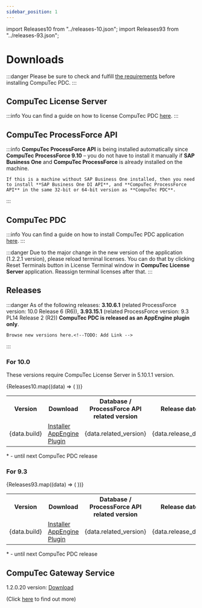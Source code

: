 ```yaml
---
sidebar_position: 1
---
```


import Releases10 from "../releases-10.json";
import Releases93 from "../releases-93.json";

# Downloads

:::danger
    Please be sure to check and fulfill [the requirements](../administrator-guide/installation/requirements.md) before installing CompuTec PDC.
:::

## CompuTec License Server

:::info
    You can find a guide on how to license CompuTec PDC [here](../administrator-guide/pdc-licensing/overview.md).
:::

## CompuTec ProcessForce API

:::info
    **CompuTec ProcessForce API** is being installed automatically since **CompuTec ProcessForce 9.10** – you do not have to install it manually if **SAP Business One** and **CompuTec ProcessForce** is already installed on the machine.

    If this is a machine without SAP Business One installed, then you need to install **SAP Business One DI API**, and **CompuTec ProcessForce API** in the same 32-bit or 64-bit version as **CompuTec PDC**.
:::

## CompuTec PDC

:::info
    You can find a guide on how to install CompuTec PDC application [here](../administrator-guide/installation/first-installation.md).
:::

:::danger
    Due to the major change in the new version of the application (1.2.2.1 version), please reload terminal licenses. You can do that by clicking Reset Terminals button in License Terminal window in **CompuTec License Server** application. Reassign terminal licenses after that.
:::

## Releases

:::danger
    As of the following releases: **3.10.6.1** (related ProcessForce version: 10.0 Release 6 (R6)), **3.93.15.1** (related ProcessForce version: 9.3 PL14 Release 2 (R2)) **CompuTec PDC is released as an AppEngine plugin only**.

    Browse new versions here.<!--TODO: Add Link -->
:::

### For 10.0

These versions require CompuTec License Server in 5.10.1.1 version.

<table>
  <tr>
    <th>Version</th>
    <th>Download</th>
    <th>Database / ProcessForce API related version</th>
    <th>Release date</th>
  </tr>
  {Releases10.map((data) => (
    <tr>
      <td>{data.build}</td>
      <td><a href={data.installer_url}>Installer</a><br /><a href={data.plugin_url}>AppEngine Plugin</a></td>
      <td>{data.related_version}</td>
      <td>{data.release_date}</td>
    </tr>
  ))}
</table>

\* - until next CompuTec PDC release

### For 9.3

<table>
  <tr>
    <th>Version</th>
    <th>Download</th>
    <th>Database / ProcessForce API related version</th>
    <th>Release date</th>
  </tr>
  {Releases93.map((data) => (
    <tr>
      <td>{data.build}</td>
      <td><a href={data.installer_url}>Installer</a><br /><a href={data.plugin_url}>AppEngine Plugin</a></td>
      <td>{data.related_version}</td>
      <td>{data.release_date}</td>
    </tr>
  ))}
</table>

\* - until next CompuTec PDC release

## CompuTec Gateway Service

1.2.0.20 version: [Download](https://download.computec.one/software/gateway/releases/CompuTec_Gateway_1.2.0.20.msi)

(Click [here](../administrator-guide/weight-scales-integration/gateway-service-installation.md) to find out more)
